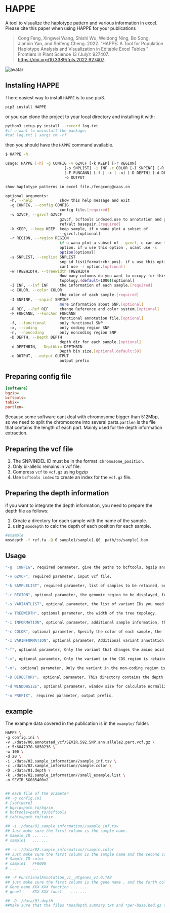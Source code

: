# HAPPE

A tool to visualize the haplotype pattern and various information in excel.
Please cite this paper when using HAPPE for your publications
> Cong Feng, Xingwei Wang, Shishi Wu, Weidong Ning, Bo Song, Jianbin Yan, and Shifeng Cheng. 2022. “HAPPE: A Tool for Population Haplotype Analysis and Visualization in Editable Excel Tables.” Frontiers in Plant Science 13 (July): 927407. https://doi.org/10.3389/fpls.2022.927407.


![avatar](./Figure_S2.jpg)


## Installing HAPPE

There easiest way to install `HAPPE` is to use pip3. 

```sh
pip3 install HAPPE
```

or you can clone the project to your local directory and installing it with:

```sh
python3 setup.py install --record log.txt
#if u want to uninstall the package:
#cat log.txt | xargs rm -rf
```

then you should have the  `HAPPE` command available.
```sh
$ HAPPE -h

usage: HAPPE [-h] -g CONFIG -v GZVCF [-k KEEP] [-r REGION]
                          [-s SNPLIST] -i INF -c COLOR [-I SNPINF] [-R REF]
                          [-F FUNCANN] [-f | -x | -n] [-D DEPTH] [-d DEPTHBIN]
                          -o OUTPUT

show haplotype patterns in excel file./fengcong@caas.cn

optional arguments:
  -h, --help            show this help message and exit
  -g CONFIG, --config CONFIG
                        config file.[required]
  -v GZVCF, --gzvcf GZVCF
                        gzvcf, bcftools indexed.use to annotation and get
                        ref/alt basepair.[required]
  -k KEEP, --keep KEEP  keep sample, if u wana plot a subset of
                        --gzvcf.[optional]
  -r REGION, --region REGION
                        if u wana plot a subset of --gzvcf, u can use this
                        option. if u use this option , ucant use -s
                        option[optional]
  -s SNPLIST, --snplist SNPLIST
                        snp id list(format:chr_pos). if u use this option , u
                        cant use -r option.[optional]
  -w TREEWIDTH, --treewidth TREEWIDTH
                        How many columns do you want to occupy for this tree
                        topology.(default=1000)[optional]
  -i INF, --inf INF     the information of each sample.[required]
  -c COLOR, --color COLOR
                        the color of each sample.[required]
  -I SNPINF, --snpinf SNPINF
                        more information about SNP.[optional]
  -R REF, --Ref REF     change Reference and color system.[optional]
  -F FUNCANN, --FuncAnn FUNCANN
                        functional annotation file.[optional]
  -f, --functional      only functional SNP
  -x, --coding          only coding region SNP
  -n, --noncoding       only noncoding region SNP
  -D DEPTH, --Depth DEPTH
                        depth dir for each sample.[optional]
  -d DEPTHBIN, --Depthbin DEPTHBIN
                        Depth bin size.[optional,default:50]
  -o OUTPUT, --output OUTPUT
                        output prefix
```
## Preparing config file
```ini
[software]
bgzip=
bcftools=
tabix=
partlen=
```
Because some software cant deal with chromosome bigger than 512Mbp, so we need to split the chromosome into several parts.`partlen` is the file that contains the length of each part. Mainly used for the depth information extraction.
## Preparing the vcf file

1. The SNP/INDEL ID must be in the format :`Chromosome_position`.
2. Only bi-allelic remains in vcf file.
2. Compress `vcf` to `vcf.gz` using bgzip
3. Use `bcftools index` to create an index for the `vcf.gz` file.

## Preparing the depth information
if you want to integrate the depth information, you need to prepare the depth file as follows:

1. Create a directory for each sample with the name of the sample.
2. using `mosdepth` to calc the depth of each position for each sample.
```sh
#example
mosdepth -f ref.fa -Q 0 sample1/sample1.Q0  path/to/sample1.bam
```

## Usage
```sh
"-g  CONFIG", required parameter, give the paths to bcftools, bgzip and tabix in the CONFIG file. 

"-v GZVCF", required parameter, input vcf file.

"-k SAMPLELIST", required parameter, list of samples to be retained, one sample per line.

"-r REGION", optional parameter, the genomic region to be displayed, format: chromosome: start-end.

"-s VARIANTLIST", optional parameter, the list of variant IDs you need to keep, using this parameter you cannot use the -r parameter.

"-w TREEWIDTH", optional parameter, the width of the tree topology.

"-i INFORMATION", optional parameter, additional sample information, the first column must be the sample ID.

"-c COLOR", optional parameter, Specify the color of each sample, the first column is the sample id and the second column is the color hex code.

"-I VARINFORMATION", optional parameter, Additional variant annotation information, such as GWAS p-value. the first colum is the variant id and each column is the annotation information with header.

"-f", optional parameter, Only the variant that changes the amino acid is retained.( Requires that the input vcf file has been annotated with SnpEff.)

"-x", optional parameter, Only the variant in the CDS region is retained.( Requires that the input vcf file has been annotated with SnpEff.)

"-n"， optional parameter, Only the variant in the non-coding region is retained.( Requires that the input vcf file has been annotated with SnpEff.)

"-D DIRECTORY"， optional parameter, This directory contains the depth information for each sample calculated using mosdepth, one directory per sample.

"-d WINDOWSIZE", optional parameter, window size for calculate normalized depth.

"-o PREFIX"， required parameter, output prefix.

```
## example
The example data covered in the publication is in the `example/` folder.

```sh
HAPPE \
-g config.ini \
-v ./data/00.annotated_vcf/SEVIR.592.SNP.ann.allele2.part.vcf.gz \
-r 5:6847970-6850236 \
-w 100 \
-d 20 \
-i ./data/02.sample_information//sample_inf.tsv \
-c ./data/02.sample_information//sample.color \
-D ./data/01.depth \
-k ./data/02.sample_information//small_example.list \
-o SEVIR_5G085400v2


## each file of the prameter
## -g config.ini
# [software]
# bgzip=path_to/bgzip
# bcftools=path_to/bcftools
# tabix=path_to/tabix

## -i ./data/02.sample_information//sample_inf.tsv
## Just make sure the first column is the sample name.
# Sample_ID	... ...
# sample1   ... ...

## -c ./data/02.sample_information//sample.color
## Just make sure the first column is the sample name and the second column is color code.
# Sample_ID	color
# sample1	FF0000
# ...       ...

## -F FunctionalAnnotation_v1__HCgenes_v1.0.TAB
## just make sure the first column is the gene name , and the forth column is the functional annotation.
# Gene_name	XXX XXX function ... ...
# gene1     XXX XXX func1    ... ...

## -D ./data/01.depth
##Make sure that the files *mosdepth.summary.txt and *per-base.bed.gz are in the directory for each sample in this directory.
```
